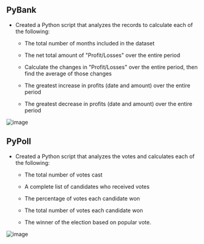 ## PyBank

* Created a Python script that analyzes the records to calculate each of the following:

  * The total number of months included in the dataset

  * The net total amount of "Profit/Losses" over the entire period

  * Calculate the changes in "Profit/Losses" over the entire period, then find the average of those changes

  * The greatest increase in profits (date and amount) over the entire period

  * The greatest decrease in profits (date and amount) over the entire period

![image](https://user-images.githubusercontent.com/90559756/163412367-c01bedb7-fd87-4b50-8ff0-89b2df2b7d7b.png)

## PyPoll

* Created a Python script that analyzes the votes and calculates each of the following:

  * The total number of votes cast

  * A complete list of candidates who received votes

  * The percentage of votes each candidate won

  * The total number of votes each candidate won

  * The winner of the election based on popular vote.

![image](https://user-images.githubusercontent.com/90559756/163412601-c0d9777b-6d55-48e4-a450-b0e7501950c8.png)
